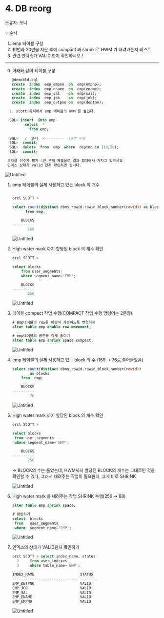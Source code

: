 # 4. DB reorg

소유자: 쏘니

<aside>
💡 순서

1. emp 테이블 구성
2. 10번과 20번을 지운 후에  compact 과 shrink 로 HWM 가 내려가는지 테스트
3. 관련 인덱스가 VALID 한지 확인하시오 !

</aside>

---

0. 아래와 같이 테이블 구성

```sql
   @demobld.sql
   create  index  emp_empno  on  emp(empno);
   create  index  emp_ename  on  emp(ename);
   create  index  emp_sal    on  emp(sal);
   create  index  emp_job    on  emp(job);
   create  index  emp_detpno on  emp(deptno);

  1. scott 유져에서 emp 테이블의 HWM 를 높인다. 

  SQL> insert  into emp
         select  *
           from emp;
  
  SQL>   /  엔터  <---------  10번 수행 
  SQL>  commit;
  SQL>  delete  from  emp  where  deptno in (10,20);
  SQL>  commit; 

 오라클 이수자 평가 4번 문제 제출물로 결과 캡쳐해서 가지고 있으세요
 인덱스 상태가 valid 한지 확인하면 됩니다.

```

![Untitled](4%20DB%20reorg%20e3fa87bdeca54438aba1f5d2fc0b9474/Untitled.png)

1. emp 테이블의 실제 사용하고 있는 block 의 개수
    
    ```sql
    
    orcl SCOTT > 
    
    select count(distinct dbms_rowid.rowid_block_number(rowid)) as blocks
          from emp;
    
        BLOCKS
    ----------
           169
    ```
    
    ![Untitled](4%20DB%20reorg%20e3fa87bdeca54438aba1f5d2fc0b9474/Untitled%201.png)
    

1. High water mark 까지 할당된 block 의 개수 확인
    
    ```sql
    orcl SCOTT >
    
    select blocks
        from user_segments
        where segment_name='EMP';
    
        BLOCKS
    ----------
           256
    ```
    
    ![Untitled](4%20DB%20reorg%20e3fa87bdeca54438aba1f5d2fc0b9474/Untitled%202.png)
    

1. 테이블 compact 작업 수행(COMPACT 작업 수행 명령어는 2문장)
    
    ```sql
    # emp테이블의 row를 이동이 가능하도록 변경하기
    alter table emp enable row movement;
    
    # emp테이블의 공간을 작게 줄이기
    alter table emp shrink space compact;
    ```
    
    ![Untitled](4%20DB%20reorg%20e3fa87bdeca54438aba1f5d2fc0b9474/Untitled%203.png)
    

1. emp 테이블의 실제 사용하고 있는 block 의 수 (169 → 76로 줄어들었음)
    
    ```sql
    select count(distinct dbms_rowid.rowid_block_number(rowid)) 
            as blocks
        from  emp;
    
        BLOCKS
    ----------
            76
    ```
    
    ![Untitled](4%20DB%20reorg%20e3fa87bdeca54438aba1f5d2fc0b9474/Untitled%204.png)
    

1.  High water mark 까지 할당된 block 의 개수 확인
    
    ```sql
    orcl SCOTT >
    
    select blocks
     from user_segments
     where segment_name='EMP';
    
        BLOCKS
    ----------
           256
    ```
    
    ⇒ BLOCK의 수는 줄었는데, HWM까지 할당된 BLOCK의 개수는 그대로인 것을 확인할 수 있다. 그래서 내려주는 작업이 필요한데, 그게 바로 SHRINK
    
    ![Untitled](4%20DB%20reorg%20e3fa87bdeca54438aba1f5d2fc0b9474/Untitled%205.png)
    

1. High water mark 를 내려주는 작업 SHRINK 수행(256 → 88)
    
    ```sql
    alter table emp shrink space; 
    
    # 확인하기
    select  blocks
     from   user_segments
     where  segment_name='EMP';
    ```
    
    ![Untitled](4%20DB%20reorg%20e3fa87bdeca54438aba1f5d2fc0b9474/Untitled%206.png)
    
2. 인덱스의 상태가 VALID한지 확인하기
    
    ```sql
    orcl SCOTT > select index_name, status
      2     from user_indexes
      3     where table_name='EMP';
    
    INDEX_NAME                     STATUS
    ------------------------------ --------
    EMP_DETPNO                     VALID
    EMP_JOB                        VALID
    EMP_SAL                        VALID
    EMP_ENAME                      VALID
    EMP_EMPNO                      VALID
    ```
    
    ![Untitled](4%20DB%20reorg%20e3fa87bdeca54438aba1f5d2fc0b9474/Untitled%207.png)